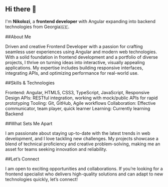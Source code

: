 ## Hi there 👋

I'm **Nikolozi**, a **frontend developer** with Angular expanding into backend technologies from Georgia🇬🇪.

##About Me

Driven and creative Frontend Developer with a passion for crafting seamless user experiences using Angular and modern web technologies. With a solid foundation in frontend development and a portfolio of diverse projects, I thrive on turning ideas into interactive, visually appealing applications. My expertise includes building responsive interfaces, integrating APIs, and optimizing performance for real-world use.

##Skills & Technologies

Frontend: Angular, HTML5, CSS3, TypeScript, JavaScript, Responsive Design
APIs: RESTful integration, working with mock/public APIs for rapid prototyping
Tooling: Git, GitHub, Agile workflows
Collaboration: Effective communicator, team player, quick learner
Learning: Currently learning Backend

##What Sets Me Apart

I am passionate about staying up-to-date with the latest trends in web development, and I love tackling new challenges. My projects showcase a blend of technical proficiency and creative problem-solving, making me an asset for teams seeking innovation and reliability.

##Let’s Connect

I am open to exciting opportunities and collaborations. If you’re looking for a frontend specialist who delivers high-quality solutions and can adapt to new technologies quickly, let’s connect!
